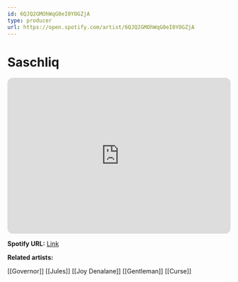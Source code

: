 ```yaml
---
id: 6QJQ2GMOhWqG0eI0YOGZjA
type: producer
url: https://open.spotify.com/artist/6QJQ2GMOhWqG0eI0YOGZjA
---
```

# Saschliq

<iframe style="border-radius:12px" src="https://open.spotify.com/embed/artist/6QJQ2GMOhWqG0eI0YOGZjA" width="100%" height="352" frameBorder="0" allowfullscreen="" allow="autoplay; clipboard-write; encrypted-media; fullscreen; picture-in-picture" loading="lazy"></iframe>

**Spotify URL:** [Link](https://open.spotify.com/artist/6QJQ2GMOhWqG0eI0YOGZjA)

**Related artists:**

[[Governor]]
[[Jules]]
[[Joy Denalane]]
[[Gentleman]]
[[Curse]]
